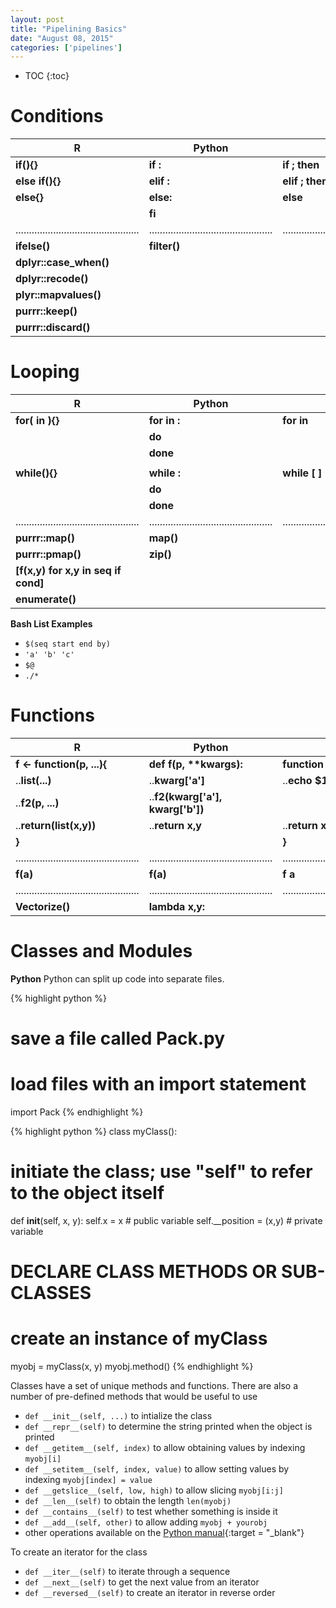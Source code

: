 ```yaml
---
layout: post
title: "Pipelining Basics"
date: "August 08, 2015"
categories: ['pipelines']
---
```


* TOC
{:toc}


# Conditions

R | Python | Bash
--------|--------|--------
**if(){}** | **if :** | **if ; then**
**else if(){}** | **elif :** | **elif ; then**
**else{}** | **else:** | **else**
 | | **fi**
..............................................|..............................................|..............................................
 **ifelse()** | **filter()** |
 **dplyr::case_when()** | 
 **dplyr::recode()** | 
 **plyr::mapvalues()** | 
 **purrr::keep()** | 
 **purrr::discard()** |

# Looping

R | Python | Bash
--------|--------|--------
**for( in ){}** | **for in :** | **for in**
| | **do**
| | **done**
| | |
**while(){}** | **while :** | **while [ ]**
| | **do**
| | **done**
..............................................|..............................................|..............................................
**purrr::map()** | **map()** | 
**purrr::pmap()** | **zip()**
| **[f(x,y) for x,y in seq if cond]** |
| **enumerate()** |


**Bash List Examples**

* `$(seq start end by)`
* `'a' 'b' 'c'`
* `$@`
* `./*`

# Functions

R | Python | Bash
--------|--------|--------
**f <- function(p, ...){** | **def f(p, \*\*kwargs):** | **function f{**
..**list(...)** | ..**kwarg['a']** | ..**echo $1**
..**f2(p, ...)** | ..**f2(kwarg['a'], kwarg['b'])** | 
..**return(list(x,y))** | ..**return x,y** | ..**return x**
**}** | | **}**
..............................................|..............................................|..............................................
**f(a)** | **f(a)** | **f a**
..............................................|..............................................|..............................................
**Vectorize()** | **lambda x,y:** |

# Classes and Modules

**Python**
Python can split up code into separate files.

{% highlight python %}
# save a file called Pack.py

# load files with an import statement
import Pack
{% endhighlight %}


{% highlight python %}
class myClass():
  
  # initiate the class; use "self" to refer to the object itself
  def __init__(self, x, y): 
  self.x = x # public variable
  self.__position = (x,y) # private variable

  # DECLARE CLASS METHODS OR SUB-CLASSES

# create an instance of myClass
myobj = myClass(x, y)
myobj.method()
{% endhighlight %}

Classes have a set of unique methods and functions. There are also a number of pre-defined methods that would be useful to use

* `def __init__(self, ...)` to intialize the class
* `def __repr__(self)` to determine the string printed when the object is printed
* `def __getitem__(self, index)` to allow obtaining values by indexing `myobj[i]`
* `def __setitem__(self, index, value)` to allow setting values by indexing `myobj[index] = value`
* `def __getslice__(self, low, high)` to allow slicing `myobj[i:j]`
* `def __len__(self)` to obtain the length `len(myobj)`
* `def __contains__(self)` to test whether something is inside it
* `def __add__(self, other)` to allow adding `myobj + yourobj`
* other operations available on the [Python manual][class_operators]{:target = "_blank"}

To create an iterator for the class

* `def __iter__(self)` to iterate through a sequence
* `def __next__(self)` to get the next value from an iterator
* `def __reversed__(self)` to create an iterator in reverse order

[class_operators]: https://docs.python.org/2/library/operator.html

